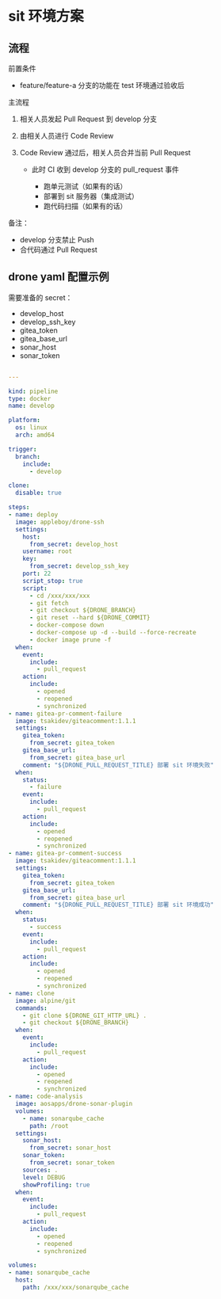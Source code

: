 <!-- ---
hide:
  - footer
--- -->


# sit 环境方案

## 流程

前置条件

- feature/feature-a 分支的功能在 test 环境通过验收后

主流程

1. 相关人员发起 Pull Request 到 develop 分支
2. 由相关人员进行 Code Review 
3. Code Review 通过后，相关人员合并当前 Pull Request

      - 此时 CI 收到 develop 分支的 pull_request 事件

          - 跑单元测试（如果有的话）
          - 部署到 sit 服务器（集成测试）
          - 跑代码扫描（如果有的话）

备注：

- develop 分支禁止 Push
- 合代码通过 Pull Request

## drone yaml 配置示例

需要准备的 secret：

- develop_host
- develop_ssh_key
- gitea_token
- gitea_base_url
- sonar_host
- sonar_token

```yaml

---

kind: pipeline
type: docker
name: develop

platform:
  os: linux
  arch: amd64

trigger:
  branch:
    include:
      - develop

clone:
  disable: true

steps:
- name: deploy
  image: appleboy/drone-ssh
  settings:
    host:
      from_secret: develop_host
    username: root
    key:
      from_secret: develop_ssh_key
    port: 22
    script_stop: true
    script:
      - cd /xxx/xxx/xxx
      - git fetch
      - git checkout ${DRONE_BRANCH}
      - git reset --hard ${DRONE_COMMIT}
      - docker-compose down
      - docker-compose up -d --build --force-recreate
      - docker image prune -f
  when:
    event:
      include:
        - pull_request
    action:
      include:
        - opened
        - reopened
        - synchronized
- name: gitea-pr-comment-failure
  image: tsakidev/giteacomment:1.1.1
  settings:
    gitea_token:
      from_secret: gitea_token
    gitea_base_url: 
      from_secret: gitea_base_url
    comment: "${DRONE_PULL_REQUEST_TITLE} 部署 sit 环境失败"
  when:
    status: 
      - failure
    event:
      include:
        - pull_request
    action:
      include:
        - opened
        - reopened
        - synchronized
- name: gitea-pr-comment-success
  image: tsakidev/giteacomment:1.1.1
  settings:
    gitea_token:
      from_secret: gitea_token
    gitea_base_url:  
      from_secret: gitea_base_url
    comment: "${DRONE_PULL_REQUEST_TITLE} 部署 sit 环境成功"
  when:
    status: 
      - success
    event:
      include:
        - pull_request
    action:
      include:
        - opened
        - reopened
        - synchronized
- name: clone
  image: alpine/git
  commands:
    - git clone ${DRONE_GIT_HTTP_URL} .
    - git checkout ${DRONE_BRANCH}
  when:
    event:
      include:
        - pull_request
    action:
      include:
        - opened
        - reopened
        - synchronized
- name: code-analysis
  image: aosapps/drone-sonar-plugin
  volumes:
    - name: sonarqube_cache
      path: /root
  settings:
    sonar_host:
      from_secret: sonar_host
    sonar_token:
      from_secret: sonar_token
    sources: .
    level: DEBUG
    showProfiling: true
  when:
    event:
      include:
        - pull_request
    action:
      include:
        - opened
        - reopened
        - synchronized

volumes:
- name: sonarqube_cache
  host:
    path: /xxx/xxx/sonarqube_cache
```